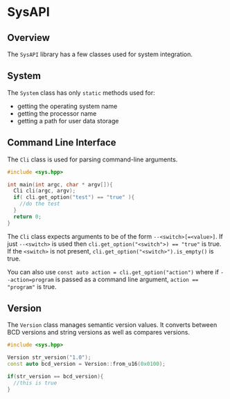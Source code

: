 # SysAPI

## Overview

The `SysAPI` library has a few classes used for system integration.


## System

The `System` class has only `static` methods used for:

- getting the operating system name
- getting the processor name
- getting a path for user data storage

## Command Line Interface

The `Cli` class is used for parsing command-line arguments.

```c++
#include <sys.hpp>

int main(int argc, char * argv[]){
  Cli cli(argc, argv);
  if( cli.get_option("test") == "true" ){
    //do the test
  }
  return 0;
}
```

The `Cli` class expects arguments to be of the form `--<switch>[=<value>]`. If just `--<switch>` is used then `cli.get_option("<switch">) == "true"` is true. If the `<switch>` is not present, `cli.get_option("<switch>").is_empty()` is true.

You can also use `const auto action = cli.get_option("action")` where if `--action=program` is passed as a command line argument, `action == "program"` is true.

## Version

The `Version` class manages semantic version values. It converts between BCD versions and string versions as well as compares versions.

```c++
#include <sys.hpp>

Version str_version("1.0");
const auto bcd_version = Version::from_u16(0x0100);

if(str_version == bcd_version){
  //this is true
}
```
